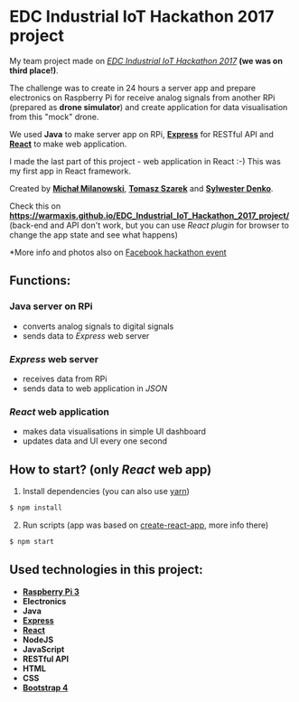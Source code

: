 # EDC Industrial IoT Hackathon 2017 project
My team project made on _[EDC Industrial IoT Hackathon 2017](http://www.edc.pl/hackathon)_ __(we was on third place!)__.

The challenge was to create in 24 hours a server app and prepare electronics on Raspberry Pi for receive analog signals from another RPi (prepared as __drone simulator__) and create application for data visualisation from this "mock" drone.

We used __Java__ to make server app on RPi, __[Express](https://expressjs.com/)__ for RESTful API and __[React](https://reactjs.org/)__ to make web application.

I made the last part of this project - web application in React :-) This was my first app in React framework.

Created by __[Michał Milanowski](https://www.linkedin.com/in/michalmilanowski/)__, __[Tomasz Szarek](https://www.linkedin.com/in/tomasz-szarek-798373132/)__ and __[Sylwester Denko](https://www.linkedin.com/in/sylwester-denko-35aa59113/)__.

Check this on __https://warmaxis.github.io/EDC_Industrial_IoT_Hackathon_2017_project/__  
(back-end and API don't work, but you can use _React plugin_ for browser to change the app state and see what happens)

*More info and photos also on [Facebook hackathon event](https://www.facebook.com/events/1443940905659841/)

## Functions:

### Java server on RPi
* converts analog signals to digital signals
* sends data to _Express_ web server

### _Express_ web server
* receives data from RPi
* sends data to web application in _JSON_

### _React_ web application
* makes data visualisations in simple UI dashboard
* updates data and UI every one second

## How to start? (only _React_ web app) 

1. Install dependencies (you can also use [yarn](https://yarnpkg.com/))
```bash
$ npm install
```

2. Run scripts (app was based on [create-react-app](https://github.com/facebook/create-react-app), more info there)
```bash
$ npm start
```

## Used technologies in this project:

* __[Raspberry Pi 3](https://www.raspberrypi.org/)__
* __Electronics__
* __Java__
* __[Express](https://expressjs.com/)__
* __[React](https://reactjs.org/)__
* __NodeJS__
* __JavaScript__
* __RESTful API__
* __HTML__
* __CSS__
* __[Bootstrap 4](https://getbootstrap.com/)__
